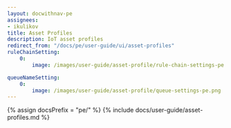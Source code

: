 ```yaml
---
layout: docwithnav-pe
assignees:
- ikulikov
title: Asset Profiles
description: IoT asset profiles
redirect_from: "/docs/pe/user-guide/ui/asset-profiles"
ruleChainSetting:
    0:
        image: /images/user-guide/asset-profile/rule-chain-settings-pe.png

queueNameSetting:
    0:
        image: /images/user-guide/asset-profile/queue-settings-pe.png
---
```


{% assign docsPrefix = "pe/" %}
{% include docs/user-guide/asset-profiles.md %}
